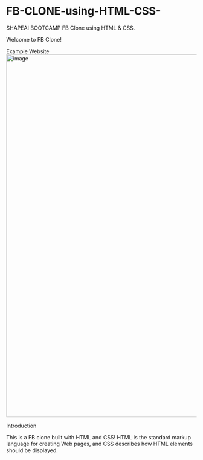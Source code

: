 # FB-CLONE-using-HTML-CSS-
SHAPEAI BOOTCAMP FB Clone using HTML &amp; CSS.

Welcome to FB Clone!

Example Website<img width="960" alt="image" src="https://user-images.githubusercontent.com/81773990/185697263-de3d0096-c938-476a-a549-c06d097d85f0.png">

Introduction

This is a FB clone built with HTML and CSS!
HTML is the standard markup language for creating Web pages, and CSS describes how HTML elements should be displayed.
